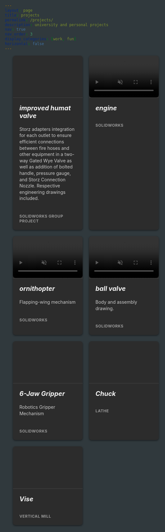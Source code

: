 ```yaml
---
layout: page
title: projects
permalink: /projects/
description: university and personal projects
nav: true
nav_order: 3
display_categories: [work, fun]
horizontal: false
---
```

<style>
  html {
    background: rgb(48, 57, 61);
    font-family: system-ui;
    -webkit-font-smoothing: antialiased;
    padding: 20px 0;
  }
  header {
    width: 90%;
    max-width: 1240px;
    margin: 0 auto;
  }
  .band {
    width: 90%;
    max-width: 1240px;
    margin: 0 auto;
    display: grid;
    grid-template-columns: 1fr;
    grid-template-rows: auto;
    grid-gap: 20px;
  }
  @media (min-width: 30em) {
    .band {
      grid-template-columns: 1fr 1fr;
    }
  }
  @media (min-width: 60em) {
    .band {
      grid-template-columns: repeat(2, 1fr);
    }
  }
.card {
  background: #2c2c2c; /* Dark background for cards */
  text-decoration: none;
  color: #ddd; /* Light text color for dark theme */
  box-shadow: 0 2px 5px rgba(0, 0, 0, 0.5); /* Slightly darker shadow */
  display: flex;
  flex-direction: column;
  min-height: 100%;
  position: relative;
  top: 0;
  transition: all 0.1s ease-in;
  border-radius: 8px; /* Optional: adds rounded corners */
}

.card:hover {
  top: -2px;
  box-shadow: 0 4px 5px rgba(0, 0, 0, 0.8); /* Stronger shadow on hover */
}
.card article {
    padding: 20px;
    display: flex;
    flex-direction: column;
    justify-content: space-between;
  }
.card h1 {
  font-size: 20px;
  margin: 0 0 10px 0;
  color: #f5f5f5; /* Light color for header */
  font-style: italic; /* Italicize header */
}

.card p {
  flex: 1;
  line-height: 1.4;
  margin-top: 10px;
  color: #ccc; /* Light gray for paragraph text */
}

.card span {
  font-size: 12px;
  font-weight: bold;
  color: #999;
  text-transform: uppercase;
  letter-spacing: 0.05em;
  margin: 2em 0 0 0;
}

.thumb {
  padding-bottom: 60%;
  background-size: cover;
  background-position: center center;
  position: relative;
  overflow: hidden;
  border-bottom: 1px solid #444; /* Optional: separates thumbnail and content */
}
.thumb video {
  position: absolute;
  top: 0;
  left: 0;
  width: 100%;
  height: 100%;
  object-fit: cover;
  border-radius: 8px;
}
</style>
<body>
  <div class="band">
    <div class="item-1">
      <a class="card">
        <div class="thumb" style="background-image: url('/assets/img/humatvalve.png');"></div>
        <article>
          <h1>improved humat valve</h1>
          <p>Storz adapters integration for each outlet to ensure efficient connections between fire hoses and other equipment in a two-way Gated Wye Valve as well as addition of bolted handle, pressure gauge, and Storz Connection Nozzle. Respective engineering drawings included.</p>
          <span>SolidWorks Group Project</span>
        </article>
      </a>
    </div>
    <div class="item-2">
      <a class="card">
        <div class="thumb">
          <video autoplay muted loop>
            <source src="/assets/video/engine.mp4" type="video/mp4">
          </video>
        </div>
        <article>
          <h1>engine</h1>
          <span>SolidWorks</span>
        </article>
      </a>
    </div>
    <div class="item-3">
      <a class="card">
        <div class="thumb">
          <video autoplay muted loop>
            <source src="/projects_for_portfolio\ornithopter.mp4" type="video/mp4">
          </video>
        </div>
        <article>
          <h1>ornithopter</h1>
          <p>Flapping-wing mechanism</p>
          <span>SolidWorks</span>
        </article>
      </a>
    </div>
    <div class="item-4">
      <a href="/assets/pdf/ball-valve drawing combined.pdf" class="card">
        <div class="thumb">
          <video autoplay muted loop>
            <source src="/assets/video/assembly_animation.mp4" type="video/mp4">
          </video>
        </div>
        <article>
          <h1>ball valve</h1>
          <p>Body and assembly drawing.</p>
          <span>SolidWorks</span>
        </article>
      </a>
    </div>
    <div class="item-5">
      <a href="/assets/images/robotic_jaw.png" class="card">
        <div class="thumb" style="background-image: url(/assets/images/robotic_jaw.png);"></div>
        <article>
          <h1>6-Jaw Gripper</h1>
          <p>Robotics Gripper Mechanism</p>
          <span>SolidWorks</span>
        </article> 
      </a>
    </div>
    <div class="item-6">
      <a href="/assets/images/chuck.png" class="card">
        <div class="thumb" style="background-image: url(/assets/images/chuck.png);"></div>
        <article>
          <h1>Chuck</h1>
          <span>Lathe</span>
        </article>
      </a>
    </div>
    <div class="item-7">
      <a href="/assets/images/vise.png" class="card">
        <div class="thumb" style="background-image: url(/assets/images/vise.png);"></div>
        <article>
          <h1>Vise</h1>
          <span>Vertical Mill</span>
        </article>
      </a>
    </div>
  </div>
</body>

